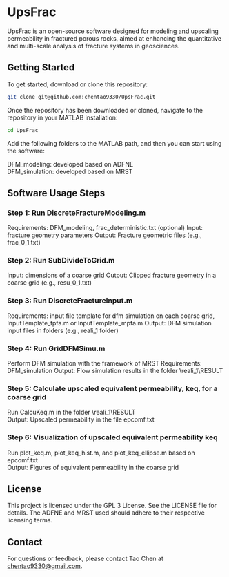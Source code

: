 # UpsFrac

UpsFrac is an open-source software designed for modeling and upscaling permeability in fractured porous rocks, aimed at enhancing the quantitative and multi-scale analysis of fracture systems in geosciences.

## Getting Started

To get started, download or clone this repository:

```bash
git clone git@github.com:chentao9330/UpsFrac.git
```

Once the repository has been downloaded or cloned, navigate to the repository in your MATLAB installation:

```bash
cd UpsFrac
```

Add the following folders to the MATLAB path, and then you can start using the software:

DFM_modeling: developed based on ADFNE  
DFM_simulation: developed based on MRST


## Software Usage Steps
### Step 1: Run DiscreteFractureModeling.m
Requirements: DFM_modeling, frac_deterministic.txt (optional)
Input: fracture geometry parameters
Output: Fracture geometric files (e.g., frac_0_1.txt)  

### Step 2: Run SubDivideToGrid.m
Input: dimensions of a coarse grid
Output: Clipped fracture geometry in a coarse grid (e.g., resu_0_1.txt)  

### Step 3: Run DiscreteFractureInput.m
Requirements: input file template for dfm simulation on each coarse grid, InputTemplate_tpfa.m or InputTemplate_mpfa.m
Output: DFM simulation input files in folders (e.g., reali_1 folder)  

### Step 4: Run GridDFMSimu.m
Perform DFM simulation with the framework of MRST
Requirements: DFM_simulation 
Output: Flow simulation results in the folder \reali_1\RESULT  

### Step 5: Calculate upscaled equivalent permeability, keq, for a coarse grid
Run CalcuKeq.m in the folder \reali_1\RESULT  
Output: Upscaled permeability in the file epcomf.txt  

### Step 6: Visualization of upscaled equivalent permeability keq
Run plot_keq.m, plot_keq_hist.m, and plot_keq_ellipse.m based on epcomf.txt  
Output: Figures of equivalent permeability in the coarse grid  


## License
This project is licensed under the GPL 3 License. See the LICENSE file for details. The ADFNE and MRST used should adhere to their respective licensing terms.

## Contact
For questions or feedback, please contact Tao Chen at chentao9330@gmail.com.
